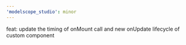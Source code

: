 ```yaml
---
'modelscope_studio': minor
---
```


feat: update the timing of onMount call and new onUpdate lifecycle of custom component
